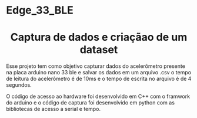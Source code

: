 # Edge_33_BLE

<h1 align="center"> Captura de dados e criaçãao de um dataset</h1>

Esse projeto tem como objetivo capturar dados do acelerômetro presente na placa arduino nano 33 ble e salvar os dados em um arquivo .csv
o tempo de leitura do acelerômetro é de 10ms e o tempo de escrita no arquivo é de 4 segundos.

O código de acesso ao hardware foi desenvolvido em C++ com o framwork do arduino e o código de captura foi desenvolvido em python com as bibliotecas de
acesso a serial e tempo.
